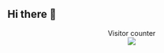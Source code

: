 ## Hi there 👋


 <p align="center"> 
  Visitor counter<br>
  <img src="https://profile-counter.glitch.me/Konstiu/count.svg" />
</p>
<!--
**Konstiu/Konstiu** is a ✨ _special_ ✨ repository because its `README.md` (this file) appears on your GitHub profile.

Here are some ideas to get you started:

- 🔭 I’m currently working on ...
- 🌱 I’m currently learning ...
- 👯 I’m looking to collaborate on ...
- 🤔 I’m looking for help with ...
- 💬 Ask me about ...
- 📫 How to reach me: ...
- 😄 Pronouns: ...
- ⚡ Fun fact: ...
-->

